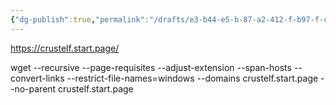 ```yaml
---
{"dg-publish":true,"permalink":"/drafts/e3-b44-e5-b-87-a2-412-f-b97-f-cdaed-1831-fed/","dgHomeLink":true,"dgPassFrontmatter":false}
---
```


https://crustelf.start.page/

wget --recursive --page-requisites --adjust-extension --span-hosts --convert-links --restrict-file-names=windows --domains crustelf.start.page --no-parent crustelf.start.page
